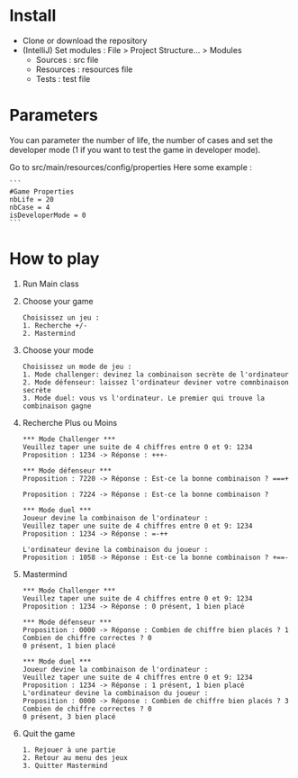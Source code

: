 # Install

 - Clone or download the repository
 - (IntelliJ) Set modules : File > Project Structure... > Modules
    - Sources : src file
    - Resources : resources file
    - Tests : test file

# Parameters

You can parameter the number of life, the number of cases and set the developer mode (1 if you want to test the game in developer mode).

Go to src/main/resources/config/properties
Here some example :

    ```
    #Game Properties
    nbLife = 20
    nbCase = 4
    isDeveloperMode = 0
    ```

# How to play
1. Run Main class
2. Choose your game
    ```
    Choisissez un jeu :
    1. Recherche +/-
    2. Mastermind
    ```
3. Choose your mode

    ```
    Choisissez un mode de jeu :
    1. Mode challenger: devinez la combinaison secrète de l'ordinateur
    2. Mode défenseur: laissez l'ordinateur deviner votre comnbinaison secrète
    3. Mode duel: vous vs l'ordinateur. Le premier qui trouve la combinaison gagne
    ```

4. Recherche Plus ou Moins
    ```
    *** Mode Challenger ***
    Veuillez taper une suite de 4 chiffres entre 0 et 9: 1234
    Proposition : 1234 -> Réponse : +++-
    ```
    ```
    *** Mode défenseur ***
    Proposition : 7220 -> Réponse : Est-ce la bonne combinaison ? ===+

    Proposition : 7224 -> Réponse : Est-ce la bonne combinaison ?
    ```
    ```
    *** Mode duel ***
    Joueur devine la combinaison de l'ordinateur :
    Veuillez taper une suite de 4 chiffres entre 0 et 9: 1234
    Proposition : 1234 -> Réponse : =-++

    L'ordinateur devine la combinaison du joueur :
    Proposition : 1058 -> Réponse : Est-ce la bonne combinaison ? +==-
    ```
4. Mastermind
    ```
    *** Mode Challenger ***
    Veuillez taper une suite de 4 chiffres entre 0 et 9: 1234
    Proposition : 1234 -> Réponse : 0 présent, 1 bien placé
    ```
    ```
    *** Mode défenseur ***
    Proposition : 0000 -> Réponse : Combien de chiffre bien placés ? 1
    Combien de chiffre correctes ? 0
    0 présent, 1 bien placé
    ```
    ```
    *** Mode duel ***
    Joueur devine la combinaison de l'ordinateur :
    Veuillez taper une suite de 4 chiffres entre 0 et 9: 1234
    Proposition : 1234 -> Réponse : 1 présent, 1 bien placé
    L'ordinateur devine la combinaison du joueur :
    Proposition : 0000 -> Réponse : Combien de chiffre bien placés ? 3
    Combien de chiffre correctes ? 0
    0 présent, 3 bien placé
    ```
5. Quit the game
    ```
    1. Rejouer à une partie
    2. Retour au menu des jeux
    3. Quitter Mastermind
    ```
